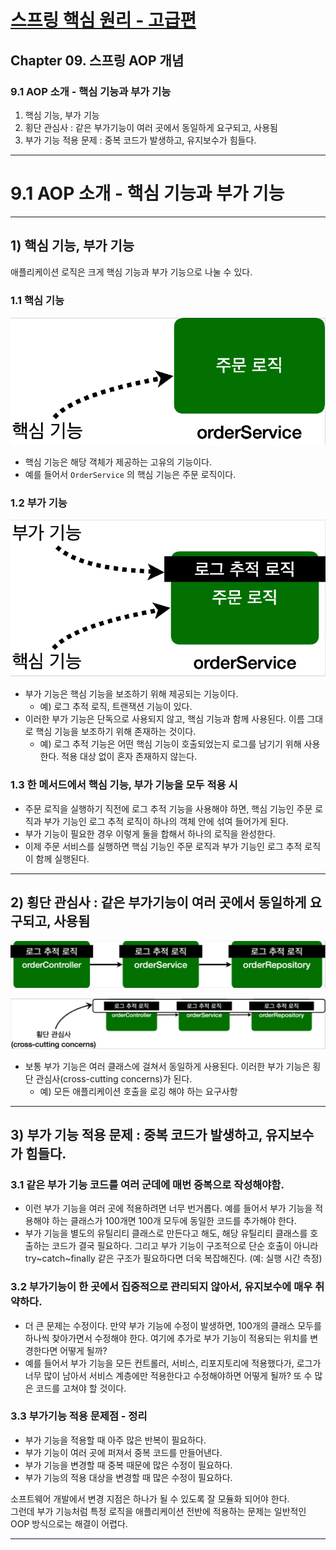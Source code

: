 # <a href = "../README.md" target="_blank">스프링 핵심 원리 - 고급편</a>
## Chapter 09. 스프링 AOP 개념
### 9.1 AOP 소개 - 핵심 기능과 부가 기능
1) 핵심 기능, 부가 기능
2) 횡단 관심사 : 같은 부가기능이 여러 곳에서 동일하게 요구되고, 사용됨
3) 부가 기능 적용 문제 : 중복 코드가 발생하고, 유지보수가 힘들다.

---

# 9.1 AOP 소개 - 핵심 기능과 부가 기능

---

## 1) 핵심 기능, 부가 기능
애플리케이션 로직은 크게 핵심 기능과 부가 기능으로 나눌 수 있다.

### 1.1 핵심 기능
![core_function](img/core_function.png)
- 핵심 기능은 해당 객체가 제공하는 고유의 기능이다.
- 예를 들어서 `OrderService` 의 핵심 기능은 주문 로직이다.

### 1.2 부가 기능
![assistance_function](img/assistance_function.png)
- 부가 기능은 핵심 기능을 보조하기 위해 제공되는 기능이다.
  - 예) 로그 추적 로직, 트랜잭션 기능이 있다.
- 이러한 부가 기능은 단독으로 사용되지 않고, 핵심 기능과 함께 사용된다. 이름 그대로 핵심 기능을 보조하기 위해 존재하는 것이다.
  - 예) 로그 추적 기능은 어떤 핵심 기능이 호출되었는지 로그를 남기기 위해 사용한다. 적용 대상 없이 혼자 존재하지 않는다.

### 1.3 한 메서드에서 핵심 기능, 부가 기능을 모두 적용 시
- 주문 로직을 실행하기 직전에 로그 추적 기능을 사용해야 하면, 핵심 기능인 주문 로직과 부가 기능인 로그
추적 로직이 하나의 객체 안에 섞여 들어가게 된다.
- 부가 기능이 필요한 경우 이렇게 둘을 합해서 하나의 로직을 완성한다.
- 이제 주문 서비스를 실행하면 핵심 기능인 주문 로직과 부가 기능인 로그 추적 로직이 함께
실행된다.

---

## 2) 횡단 관심사 : 같은 부가기능이 여러 곳에서 동일하게 요구되고, 사용됨
![cross-cutting-concerns1](img/cross-cutting-concerns1.png)

![cross-cutting-concerns2](img/cross-cutting-concerns2.png)

- 보통 부가 기능은 여러 클래스에 걸쳐서 동일하게 사용된다. 이러한 부가 기능은 횡단 관심사(cross-cutting concerns)가 된다.
  - 예) 모든 애플리케이션 호출을 로깅 해야 하는 요구사항

---

## 3) 부가 기능 적용 문제 : 중복 코드가 발생하고, 유지보수가 힘들다.


### 3.1 같은 부가 기능 코드를 여러 군데에 매번 중복으로 작성해야함.
- 이런 부가 기능을 여러 곳에 적용하려면 너무 번거롭다. 예를 들어서 부가 기능을 적용해야 하는
클래스가 100개면 100개 모두에 동일한 코드를 추가해야 한다.
- 부가 기능을 별도의 유틸리티 클래스로 만든다고 해도, 해당 유틸리티 클래스를 호출하는 코드가 결국
필요하다. 그리고 부가 기능이 구조적으로 단순 호출이 아니라 try~catch~finally 같은 구조가
필요하다면 더욱 복잡해진다. (예: 실행 시간 측정)

### 3.2 부가기능이 한 곳에서 집중적으로 관리되지 않아서, 유지보수에 매우 취약하다.
- 더 큰 문제는 수정이다. 만약 부가 기능에 수정이 발생하면, 100개의 클래스 모두를 하나씩 찾아가면서
수정해야 한다. 여기에 추가로 부가 기능이 적용되는 위치를 변경한다면 어떻게 될까?
- 예를 들어서 부가 기능을 모든 컨트롤러, 서비스, 리포지토리에 적용했다가, 로그가 너무 많이 남아서 서비스 계층에만
적용한다고 수정해야하면 어떻게 될까? 또 수 많은 코드를 고쳐야 할 것이다.

### 3.3 부가기능 적용 문제점 - 정리
- 부가 기능을 적용할 때 아주 많은 반복이 필요하다.
- 부가 기능이 여러 곳에 퍼져서 중복 코드를 만들어낸다.
- 부가 기능을 변경할 때 중복 때문에 많은 수정이 필요하다.
- 부가 기능의 적용 대상을 변경할 때 많은 수정이 필요하다.

소프트웨어 개발에서 변경 지점은 하나가 될 수 있도록 잘 모듈화 되어야 한다.  
그런데 부가 기능처럼 특정 로직을 애플리케이션 전반에 적용하는 문제는 일반적인 OOP 방식으로는 해결이 어렵다.

---

